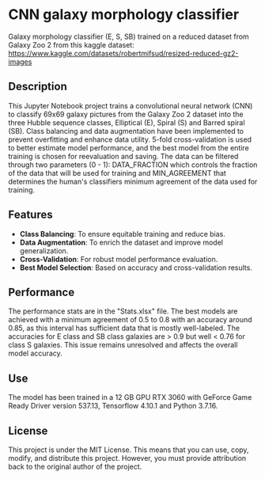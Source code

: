 # CNN galaxy morphology classifier
Galaxy morphology classifier (E, S, SB) trained on a reduced dataset from Galaxy Zoo 2 from this kaggle dataset: https://www.kaggle.com/datasets/robertmifsud/resized-reduced-gz2-images

## Description
This Jupyter Notebook project trains a convolutional neural network (CNN) to classify 69x69 galaxy pictures from the Galaxy Zoo 2 dataset into the three Hubble sequence classes, Elliptical (E), Spiral (S) and Barred spiral (SB). Class balancing and data augmentation have been implemented to prevent overfitting and enhance data utility. 5-fold cross-validation is used to better estimate model performance, and the best model from the entire training is chosen for reevaluation and saving.
The data can be filtered through two parameters (0 - 1): DATA_FRACTION which controls the fraction of the data that will be used for training and MIN_AGREEMENT that determines the human's classifiers minimum agreement of the data used for training.

## Features
- **Class Balancing**: To ensure equitable training and reduce bias.
- **Data Augmentation**: To enrich the dataset and improve model generalization.
- **Cross-Validation**: For robust model performance evaluation.
- **Best Model Selection**: Based on accuracy and cross-validation results.

## Performance
The performance stats are in the "Stats.xlsx" file. The best models are achieved with a minimum agreement of 0.5 to 0.8 with an accuracy around 0.85, as this interval has sufficient data that is mostly well-labeled. The accuracies for E class and SB class galaxies are > 0.9 but well < 0.76 for class S galaxies. This issue remains unresolved and affects the overall model accuracy.

## Use
The model has been trained in a 12 GB GPU RTX 3060 with GeForce Game Ready Driver version 537.13, Tensorflow 4.10.1 and Python 3.7.16.

## License
This project is under the MIT License. This means that you can use, copy, modify, and distribute this project. However, you must provide attribution back to the original author of the project.
